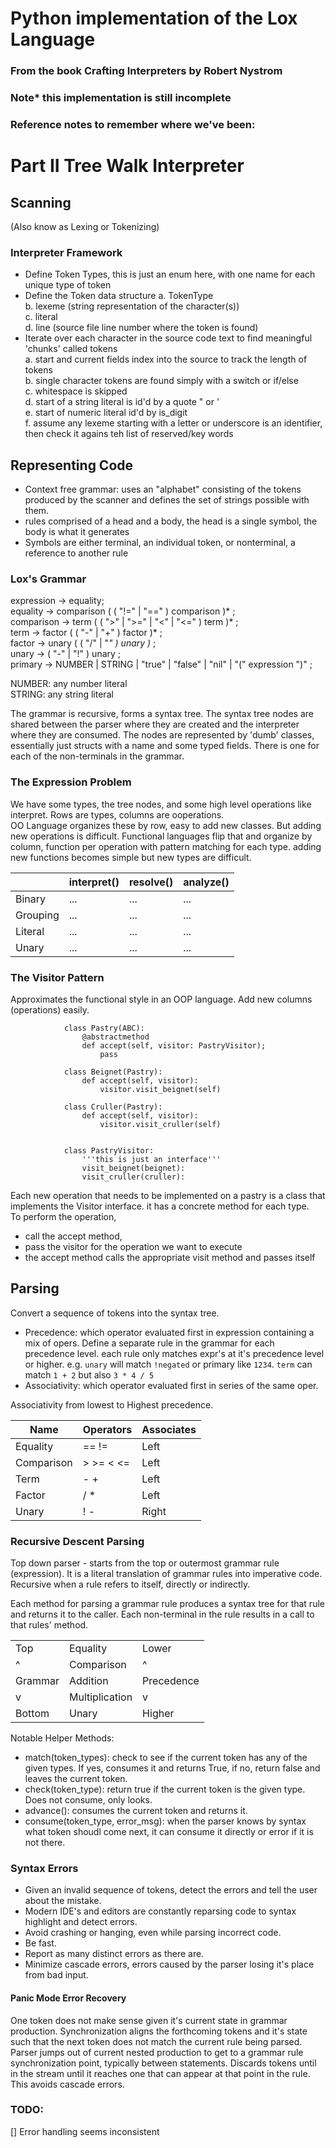 
# Python implementation of the Lox Language

### From the book Crafting Interpreters by Robert Nystrom

### Note* this implementation is still incomplete

### Reference notes to remember where we've been:

# Part II Tree Walk Interpreter

## Scanning
(Also know as Lexing or Tokenizing)

### Interpreter Framework

* Define Token Types, this is just an enum here, with one name for each unique type of token
* Define the Token data structure
    a. TokenType  
    b. lexeme (string representation of the character(s))  
    c. literal  
    d. line (source file line number where the token is found)  
* Iterate over each character in the source code text to find meaningful 'chunks' called tokens  
    a. start and current fields index into the source to track the length of tokens  
    b. single character tokens are found simply with a switch or if/else  
    c. whitespace is skipped  
    d. start of a string literal is id'd by a quote " or '  
    e. start of numeric literal id'd by is_digit  
    f. assume any lexeme starting with a letter or underscore is an identifier, then check it agains teh list of reserved/key words  

## Representing Code 

* Context free grammar: uses an "alphabet" consisting of the tokens produced by the scanner and defines the set of strings possible with them.
* rules comprised of a head and a body, the head is a single symbol, the body is what it generates
* Symbols are either terminal, an individual token, or nonterminal, a reference to another rule 

### Lox's Grammar

expression  -> equality;  
equality    -> comparison ( ( "!=" | "==" ) comparison )* ;  
comparison  -> term ( ( ">" | ">=" | "<" | "<=" ) term )* ;  
term        -> factor ( ( "-" | "+" ) factor )* ;  
factor      -> unary ( ( "/" | "*" ) unary )* ;  
unary       ->  ( "-" | "!" ) unary ;  
primary     ->  NUMBER | STRING | "true" | "false" | "nil" | "(" expression ")" ;  

NUMBER: any number literal  
STRING: any string literal

The grammar is recursive, forms a syntax tree.
The syntax tree nodes are shared between the parser where they are created and the interpreter where they are consumed.  The nodes are represented by 'dumb' classes, essentially just structs with a name and some typed fields.  There is one for each of the non-terminals in the grammar.  

### The Expression Problem

We have some types, the tree nodes, and some high level operations like interpret.  Rows are types, columns are ooperations.  
OO Language organizes these by row, easy to add new classes.  But adding new operations is difficult.
Functional languages flip that and organize by column, function per operation with pattern matching for each type.  adding new functions becomes simple but new types are difficult.

|          | interpret() | resolve() | analyze() |
| ---------|-------------|-----------|-----------|
| Binary   | ... | ... | ... |
| Grouping | ... | ... | ... |
| Literal  | ... | ... | ... |
| Unary    | ... | ... | ... |

### The Visitor Pattern

Approximates the functional style in an OOP language.  Add new columns (operations) easily.  

                class Pastry(ABC):
                    @abstractmethod
                    def accept(self, visitor: PastryVisitor);
                        pass

                class Beignet(Pastry):
                    def accept(self, visitor):
                        visitor.visit_beignet(self)

                class Cruller(Pastry):
                    def accept(self, visitor):
                        visitor.visit_cruller(self)


                class PastryVisitor:
                    '''this is just an interface'''
                    visit_beignet(beignet):
                    visit_cruller(cruller):

Each new operation that needs to be implemented on a pastry is a class that implements the Visitor interface.  it has a concrete method for each type.  
To perform the operation, 
- call the accept method, 
- pass the visitor for the operation we want to execute
- the accept method calls the appropriate visit method and passes itself

## Parsing

Convert a sequence of tokens into the syntax tree.  
- Precedence: which operator evaluated first in expression containing a mix of opers. Define a separate rule in the grammar for each precedence level. each rule only matches expr's at it's precedence level or higher.  e.g. `unary` will match `!negated` or primary like `1234`.  `term` can match `1 + 2` but also `3 * 4 / 5`  
- Associativity: which operator evaluated first in series of the same oper.  

Associativity from lowest to Highest precedence.  

| Name | Operators | Associates | 
| --- | --- | --- |
| Equality | == != | Left | 
| Comparison | > >= < <= | Left | 
| Term | - + | Left | 
| Factor | / * | Left | 
| Unary | ! - | Right | 

### Recursive Descent Parsing  
Top down parser - starts from the top or outermost grammar rule (expression).  It is a literal translation of grammar rules into imperative code. Recursive when a rule refers to itself, directly or indirectly.  

Each method for parsing a grammar rule produces a syntax tree for that rule and returns it to the caller.  Each non-terminal in the rule results in a call to that rules' method.  

|  |  |  |
| --- | --- | --- |
| Top | Equality | Lower |
| ^ | Comparison | ^ |
| Grammar | Addition | Precedence |
| v | Multiplication | v |
| Bottom | Unary | Higher |

Notable Helper Methods:
- match(token_types): check to see if the current token has any of the given types.  If yes, consumes it and returns True, if no, return false and leaves the current token.  
- check(token_type): return true if the current token is the given type.  Does not consume, only looks.  
- advance(): consumes the current token and returns it.  
- consume(token_type, error_msg): when the parser knows by syntax what token shoudl come next, it can consume it directly or error if it is not there.  

### Syntax Errors
- Given an invalid sequence of tokens, detect the errors and tell the user about the mistake.  
- Modern IDE's and editors are constantly reparsing code to syntax highlight and detect errors.  
- Avoid crashing or hanging, even while parsing incorrect code.  
- Be fast.  
- Report as many distinct errors as there are.  
- Minimize cascade errors, errors caused by the parser losing it's place from bad input.  

#### Panic Mode Error Recovery
One token does not make sense given it's current state in grammar production.  Synchronization aligns the forthcoming tokens and it's state such that the next token does not match the current rule being parsed.  Parser jumps out of current nested production to get to a grammar rule synchronization point, typically between statements.  Discards tokens until in the stream until it reaches one that can appear at that point in the rule.  This avoids cascade errors.  



### TODO:
[] Error handling seems inconsistent


